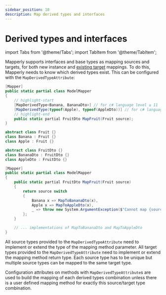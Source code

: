 ```yaml
---
sidebar_position: 10
description: Map derived types and interfaces
---
```


# Derived types and interfaces

import Tabs from '@theme/Tabs';
import TabItem from '@theme/TabItem';

Mapperly supports interfaces and base types as mapping sources and targets, for both new instance and [existing target](./existing-target.mdx) mappings.
To do this, Mapperly needs to know which derived types exist.
This can be configured with the `MapDerivedTypeAttribute`:

<Tabs>
  <TabItem value="declaration" label="Declaration" default>
  
  ```csharp
  [Mapper]
  public static partial class ModelMapper
  {
      // highlight-start
      [MapDerivedType<Banana, BananaDto>] // for c# language level ≥ 11
      [MapDerivedType(typeof(Apple), typeof(AppleDto))] // for c# language level < 11
      // highlight-end
      public static partial FruitDto MapFruit(Fruit source);
  }
  
  abstract class Fruit {}
  class Banana : Fruit {}
  class Apple : Fruit {}
  
  abstract class FruitDto {}
  class BananaDto : FruitDto {}
  class AppleDto : FruitDto {}
  ```
  
  </TabItem>
  <TabItem value="generated" label="Generated code" default>
  
  ```csharp
  [Mapper]
  public static partial class ModelMapper
  {
      public static partial FruitDto MapFruit(Fruit source)
      {
          return source switch
          {
              Banana x => MapToBananaDto(x),
              Apple x => MapToAppleDto(x),
              _ => throw new System.ArgumentException($"Cannot map {source.GetType()} to FruitDto as there is no known derived type mapping", nameof(source)),
          };
      }
  
      // ... implementations of MapToBananaDto and MapToAppleDto
  }
  ```
  
  </TabItem>
</Tabs>

All source types provided to the `MapDerivedTypeAttribute`
need to implement or extend the type of the mapping method parameter.
All target types provided to the `MapDerivedTypeAttribute`
need to implement or extend the mapping method return type.
Each source type has to be unique but multiple source types can be mapped to the same target type.

Configuration attributes on methods with `MapDerivedTypeAttribute`s are used to build
the mapping of each derived types combination unless there is a user defined mapping method for exactly
this source/target type combination.
